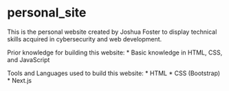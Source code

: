 # personal_site
This is the personal website created by Joshua Foster to display technical skills acquired in cybersecurity and web development. 

Prior knowledge for building this website:
    * Basic knowledge in HTML, CSS, and JavaScript

Tools and Languages used to build this website:
    * HTML
    * CSS (Bootstrap)
    * Next.js